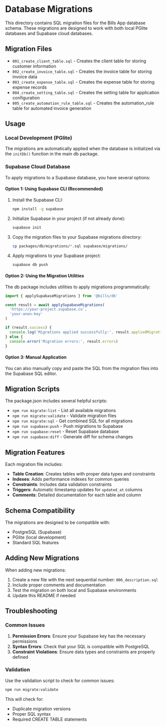 # Database Migrations

This directory contains SQL migration files for the Bills App database schema. These migrations are designed to work with both local PGlite databases and Supabase cloud databases.

## Migration Files

- `001_create_client_table.sql` - Creates the client table for storing customer information
- `002_create_invoice_table.sql` - Creates the invoice table for storing invoice data
- `003_create_expense_table.sql` - Creates the expense table for storing expense records
- `004_create_setting_table.sql` - Creates the setting table for application configuration
- `005_create_automation_rule_table.sql` - Creates the automation_rule table for automated invoice generation

## Usage

### Local Development (PGlite)

The migrations are automatically applied when the database is initialized via the `initDb()` function in the main db package.

### Supabase Cloud Database

To apply migrations to a Supabase database, you have several options:

#### Option 1: Using Supabase CLI (Recommended)

1. Install the Supabase CLI:
   ```bash
   npm install -g supabase
   ```

2. Initialize Supabase in your project (if not already done):
   ```bash
   supabase init
   ```

3. Copy the migration files to your Supabase migrations directory:
   ```bash
   cp packages/db/migrations/*.sql supabase/migrations/
   ```

4. Apply migrations to your Supabase project:
   ```bash
   supabase db push
   ```

#### Option 2: Using the Migration Utilities

The db package includes utilities to apply migrations programmatically:

```typescript
import { applySupabaseMigrations } from '@bills/db'

const result = await applySupabaseMigrations(
  'https://your-project.supabase.co',
  'your-anon-key'
)

if (result.success) {
  console.log('Migrations applied successfully:', result.appliedMigrations)
} else {
  console.error('Migration errors:', result.errors)
}
```

#### Option 3: Manual Application

You can also manually copy and paste the SQL from the migration files into the Supabase SQL editor.

## Migration Scripts

The package.json includes several helpful scripts:

- `npm run migrate:list` - List all available migrations
- `npm run migrate:validate` - Validate migration files
- `npm run migrate:sql` - Get combined SQL for all migrations
- `npm run supabase:push` - Push migrations to Supabase
- `npm run supabase:reset` - Reset Supabase database
- `npm run supabase:diff` - Generate diff for schema changes

## Migration Features

Each migration file includes:

- **Table Creation**: Creates tables with proper data types and constraints
- **Indexes**: Adds performance indexes for common queries
- **Constraints**: Includes data validation constraints
- **Triggers**: Automatic timestamp updates for `updated_at` columns
- **Comments**: Detailed documentation for each table and column

## Schema Compatibility

The migrations are designed to be compatible with:

- PostgreSQL (Supabase)
- PGlite (local development)
- Standard SQL features

## Adding New Migrations

When adding new migrations:

1. Create a new file with the next sequential number: `006_description.sql`
2. Include proper comments and documentation
3. Test the migration on both local and Supabase environments
4. Update this README if needed

## Troubleshooting

### Common Issues

1. **Permission Errors**: Ensure your Supabase key has the necessary permissions
2. **Syntax Errors**: Check that your SQL is compatible with PostgreSQL
3. **Constraint Violations**: Ensure data types and constraints are properly defined

### Validation

Use the validation script to check for common issues:

```bash
npm run migrate:validate
```

This will check for:
- Duplicate migration versions
- Proper SQL syntax
- Required CREATE TABLE statements
